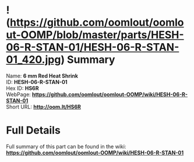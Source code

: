
!(https://github.com/oomlout/oomlout-OOMP/blob/master/parts/HESH-06-R-STAN-01/HESH-06-R-STAN-01_420.jpg)
Summary
=================
  
Name: __6 mm Red Heat Shrink__    
ID: __HESH-06-R-STAN-01__   
Hex ID: __HS6R__   
WebPage: __https://github.com/oomlout/oomlout-OOMP/wiki/HESH-06-R-STAN-01__   
Short URL: __http://oom.lt/HS6R__   

Full Details
==========================
Full summary of this part can be found in the wiki:   
__https://github.com/oomlout/oomlout-OOMP/wiki/HESH-06-R-STAN-01__    

